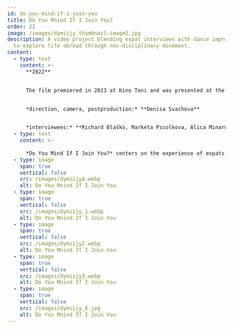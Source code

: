 ```yaml
---
id: do-you-mind-if-i-join-you
title: Do You Mnind If I Join You?
order: 22
image: /images/dymiijy_thumbnail-image2.jpg
description: A video project blending expat interviews with dance improvisation
  to explore life abroad through non-disciplinary movement.
content:
  - type: text
    content: >-
      **2022**


      The film premiered in 2023 at Kino Toni and was presented at the group exhibition *Shifting Coordinates* at Offspace Flüelastrasse, Zurich, in 2023.


      *direction, camera, postproduction:* **Denisa Svachova**


      *interviewees:* **Richard Blaško, Marketa Pscolkova, Alica Minarova, Joel Isaac Chmela, Karolina Jansova, Nora Brown**
  - type: text
    content: >-
      
      *Do You Mind If I Join You?* centers on the experience of expats, combining verbal interviews with movement improvisation to reveal more than words alone. Filmed in Zurich, Prague, and Zlin, I asked six participants around ten questions each, allowing them to respond in their preferred language. The interviews took place in intimate settings, followed by outdoor dance improvisations inspired by their shared stories.
  - type: image
    span: true
    vertical: false
    src: /images/dymiijy4.webp
    alt: Do You Mnind If I Join You
  - type: image
    span: true
    vertical: false
    src: /images/dymiijy_1.webp
    alt: Do You Mnind If I Join You
  - type: image
    span: true
    vertical: false
    src: /images/dymiijy2.webp
    alt: Do You Mnind If I Join You
  - type: image
    span: true
    vertical: false
    src: /images/dymiijy3.webp
    alt: Do You Mnind If I Join You
  - type: image
    span: true
    vertical: false
    src: /images/dymiijy_6.jpg
    alt: Do You Mnind If I Join You
---
```

